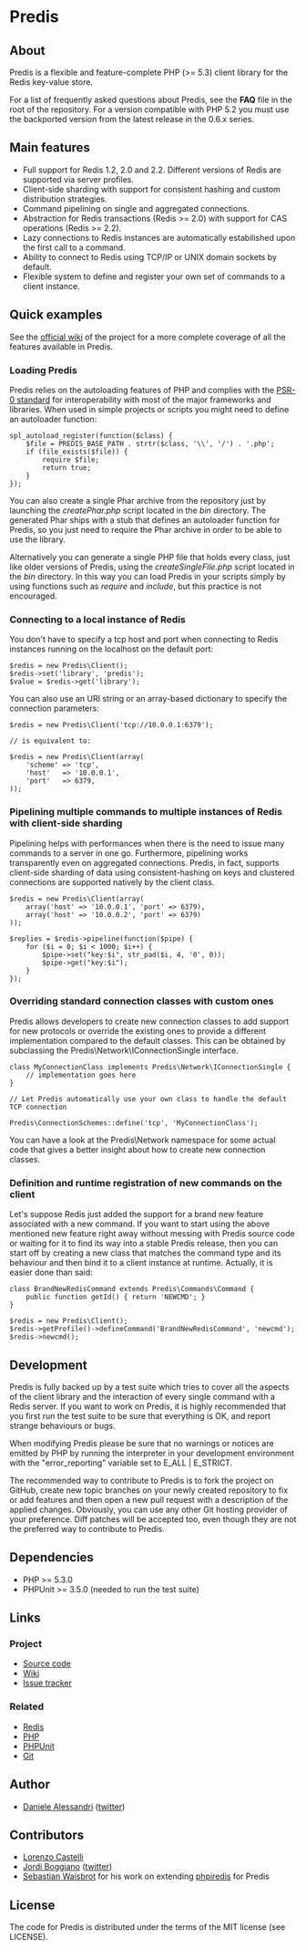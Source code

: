 # Predis #

## About ##

Predis is a flexible and feature-complete PHP (>= 5.3) client library for the Redis key-value store.

For a list of frequently asked questions about Predis, see the __FAQ__ file in the root of the repository.
For a version compatible with PHP 5.2 you must use the backported version from the latest release in the 0.6.x series.


## Main features ##

- Full support for Redis 1.2, 2.0 and 2.2. Different versions of Redis are supported via server profiles.
- Client-side sharding with support for consistent hashing and custom distribution strategies.
- Command pipelining on single and aggregated connections.
- Abstraction for Redis transactions (Redis >= 2.0) with support for CAS operations (Redis >= 2.2).
- Lazy connections to Redis instances are automatically estabilished upon the first call to a command.
- Ability to connect to Redis using TCP/IP or UNIX domain sockets by default.
- Flexible system to define and register your own set of commands to a client instance.


## Quick examples ##

See the [official wiki](http://wiki.github.com/nrk/predis) of the project for a more 
complete coverage of all the features available in Predis.


### Loading Predis

Predis relies on the autoloading features of PHP and complies with the 
[PSR-0 standard](http://groups.google.com/group/php-standards/web/psr-0-final-proposal) 
for interoperability with most of the major frameworks and libraries.
When used in simple projects or scripts you might need to define an autoloader function:

    spl_autoload_register(function($class) {
        $file = PREDIS_BASE_PATH . strtr($class, '\\', '/') . '.php';
        if (file_exists($file)) {
            require $file;
            return true;
        }
    });

You can also create a single Phar archive from the repository just by launching the _createPhar.php_ 
script located in the _bin_ directory. The generated Phar ships with a stub that defines an autoloader 
function for Predis, so you just need to require the Phar archive in order to be able to use the library.

Alternatively you can generate a single PHP file that holds every class, just like older versions of Predis, 
using the _createSingleFile.php_ script located in the _bin_ directory. In this way you can load Predis in 
your scripts simply by using functions such as _require_ and _include_, but this practice is not encouraged.


### Connecting to a local instance of Redis ###

You don't have to specify a tcp host and port when connecting to Redis instances running on the 
localhost on the default port:

    $redis = new Predis\Client();
    $redis->set('library', 'predis');
    $value = $redis->get('library');

You can also use an URI string or an array-based dictionary to specify the connection parameters:

    $redis = new Predis\Client('tcp://10.0.0.1:6379');

    // is equivalent to:

    $redis = new Predis\Client(array(
        'scheme' => 'tcp',
        'host'   => '10.0.0.1',
        'port'   => 6379,
    ));


### Pipelining multiple commands to multiple instances of Redis with client-side sharding ###

Pipelining helps with performances when there is the need to issue many commands to a server 
in one go. Furthermore, pipelining works transparently even on aggregated connections. Predis, 
in fact, supports client-side sharding of data using consistent-hashing on keys and clustered 
connections are supported natively by the client class.

    $redis = new Predis\Client(array(
        array('host' => '10.0.0.1', 'port' => 6379),
        array('host' => '10.0.0.2', 'port' => 6379)
    ));

    $replies = $redis->pipeline(function($pipe) {
        for ($i = 0; $i < 1000; $i++) {
            $pipe->set("key:$i", str_pad($i, 4, '0', 0));
            $pipe->get("key:$i");
        }
    });


### Overriding standard connection classes with custom ones ###

Predis allows developers to create new connection classes to add support for new protocols 
or override the existing ones to provide a different implementation compared to the default 
classes. This can be obtained by subclassing the Predis\Network\IConnectionSingle interface.

    class MyConnectionClass implements Predis\Network\IConnectionSingle {
        // implementation goes here
    }

    // Let Predis automatically use your own class to handle the default TCP connection

    Predis\ConnectionSchemes::define('tcp', 'MyConnectionClass');


You can have a look at the Predis\Network namespace for some actual code that gives a better 
insight about how to create new connection classes.


### Definition and runtime registration of new commands on the client ###

Let's suppose Redis just added the support for a brand new feature associated 
with a new command. If you want to start using the above mentioned new feature 
right away without messing with Predis source code or waiting for it to find 
its way into a stable Predis release, then you can start off by creating a new 
class that matches the command type and its behaviour and then bind it to a 
client instance at runtime. Actually, it is easier done than said:

    class BrandNewRedisCommand extends Predis\Commands\Command {
        public function getId() { return 'NEWCMD'; }
    }

    $redis = new Predis\Client();
    $redis->getProfile()->defineCommand('BrandNewRedisCommand', 'newcmd');
    $redis->newcmd();


## Development ##

Predis is fully backed up by a test suite which tries to cover all the aspects of the 
client library and the interaction of every single command with a Redis server. If you 
want to work on Predis, it is highly recommended that you first run the test suite to 
be sure that everything is OK, and report strange behaviours or bugs.

When modifying Predis please be sure that no warnings or notices are emitted by PHP 
by running the interpreter in your development environment with the "error_reporting"
variable set to E_ALL | E_STRICT.

The recommended way to contribute to Predis is to fork the project on GitHub, create 
new topic branches on your newly created repository to fix or add features and then 
open a new pull request with a description of the applied changes. Obviously, you can 
use any other Git hosting provider of your preference. Diff patches will be accepted 
too, even though they are not the preferred way to contribute to Predis.


## Dependencies ##

- PHP >= 5.3.0
- PHPUnit >= 3.5.0 (needed to run the test suite)

## Links ##

### Project ###
- [Source code](http://github.com/nrk/predis/)
- [Wiki](http://wiki.github.com/nrk/predis/)
- [Issue tracker](http://github.com/nrk/predis/issues)

### Related ###
- [Redis](http://code.google.com/p/redis/)
- [PHP](http://php.net/)
- [PHPUnit](http://www.phpunit.de/)
- [Git](http://git-scm.com/)

## Author ##

- [Daniele Alessandri](mailto:suppakilla@gmail.com) ([twitter](http://twitter.com/JoL1hAHN))

## Contributors ##

- [Lorenzo Castelli](http://github.com/lcastelli)
- [Jordi Boggiano](http://github.com/Seldaek) ([twitter](http://twitter.com/seldaek))
- [Sebastian Waisbrot](http://github.com/seppo0010) for his work on extending [phpiredis](http://github.com/seppo0010/phpiredis) for Predis

## License ##

The code for Predis is distributed under the terms of the MIT license (see LICENSE).
